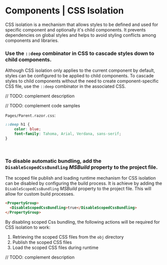 # Components | CSS Isolation

CSS isolation is a mechanism that allows styles to be defined and used for specific component and optionally it's child components. It prevents dependencies on global styles
and helps to avoid styling conflicts among components and libraries.
<br>


### Use the `::deep` combinator in CSS to cascade styles down to child components.

Although CSS isolation only applies to the current component by default, styles can be configured to be applied to child components. To cascade styles to child 
components without the need to create component-specific CSS file, use the `::deep` combinator in the associated CSS.

// TODO: complement description

// TODO: complement code samples

`Pages/Parent.razor.css`:

```css
::deep h1 {
    color: blue;
    font-family: Tahoma, Arial, Verdana, sans-serif;
}
```
<br>


### To disable automatic bundling, add the `DisableScopedCssBundling` _MSBuild_ property to the project file.

The scoped file publish and loading runtime mechanism for CSS isolation can be disabled by configuring the build process. It is achieve by adding the `DisableScopedCssBundling`
_MSBuild_ property to the project file. This will allow for custom build processes.

```html
<PropertyGroup>
  <DisableScopedCssBundling>true</DisableScopedCssBundling>
</PropertyGroup>
```

By disabling scoped Css bundling, the following actions will be required for CSS isolation to work:
1. Retrieving the scoped CSS files from the `obj` directory
2. Publish the scoped CSS files
3. Load the scoped CSS files during runtime

// TODO: complement description
<br>